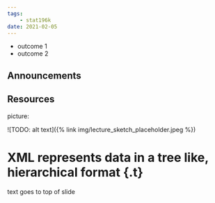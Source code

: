 ```yaml
---
tags:
    - stat196k
date: 2021-02-05
---
```


- outcome 1
- outcome 2

## Announcements

## Resources

picture:

![TODO: alt text]({% link img/lecture_sketch_placeholder.jpeg %})


# XML represents data in a tree like, hierarchical format {.t}

text goes to top of slide
